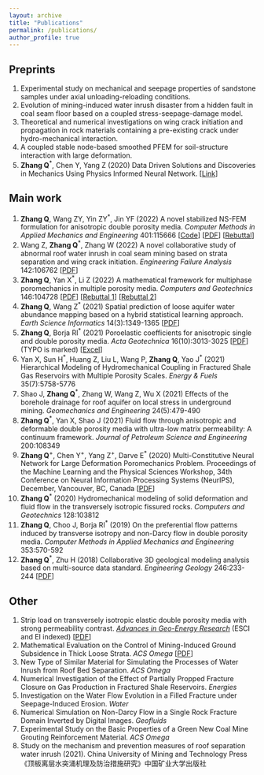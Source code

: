 ```yaml
---
layout: archive
title: "Publications"
permalink: /publications/
author_profile: true
---
```


<!-- {% if author.googlescholar %}
  You can also find my articles on <u><a href="{{author.googlescholar}}">my Google Scholar profile</a>.</u>
{% endif %}

{% include base_path %}

{% for post in site.publications reversed %}
  {% include archive-single.html %}
{% endfor %} -->

## Preprints

1. Experimental study on mechanical and seepage properties of sandstone samples under axial unloading-reloading conditions.
1. Evolution of mining-induced water inrush disaster from a hidden fault in coal seam floor based on a coupled stress-seepage-damage model.
1. Theoretical and numerical investigations on wing crack initiation and propagation in rock materials containing a pre-existing crack under hydro-mechanical interaction.
1. A coupled stable node-based smoothed PFEM for soil-structure interaction with large deformation.
1. **Zhang Q**<sup>\*</sup>, Chen Y, Yang Z (2020) Data Driven Solutions and Discoveries in Mechanics Using Physics Informed Neural Network. \[[Link](https://doi.org/10.20944/preprints202006.0258.v1)\]



## Main work

1. **Zhang Q**, Wang ZY, Yin ZY<sup>\*</sup>, Jin YF (2022) A novel stabilized NS-FEM formulation for anisotropic double porosity media. *Computer Methods in Applied Mechanics and Engineering* 401:115666 \[[Code](https://github.com/qizhang94/GEOKEYFEM_HM/releases)\] \[[PDF](../files/CMAME_115666.pdf)\] \[[Rebuttal](../files/CMAME_115666_Rebuttal.pdf)\]
1. Wang Z, **Zhang Q**<sup>\*</sup>, Zhang W (2022) A novel collaborative study of abnormal roof water inrush in coal seam mining based on strata separation and wing crack initiation. *Engineering Failure Analysis* 142:106762 \[[PDF](../files/EFA_106762.pdf)\]
1. **Zhang Q**, Yan X<sup>\*</sup>, Li Z (2022) A mathematical framework for multiphase poromechanics in multiple porosity media. *Computers and Geotechnics* 146:104728 \[[PDF](../files/CAGT_104728.pdf)\] \[[Rebuttal 1](../files/CAGT_104728_Rebuttal1.pdf)\] \[[Rebuttal 2](../files/CAGT_104728_Rebuttal2.pdf)\]
1. **Zhang Q**, Wang Z<sup>\*</sup> (2021) Spatial prediction of loose aquifer water abundance mapping based on a hybrid statistical learning approach. *Earth Science Informatics* 14(3):1349-1365 \[[PDF](../files/ESIN_2021.pdf)\]
1. **Zhang Q**, Borja RI<sup>\*</sup> (2021) Poroelastic coefficients for anisotropic single and double porosity media. *Acta Geotechnica* 16(10):3013-3025 \[[PDF](../files/ACTA_GEOT.pdf)\](TYPO is marked) \[[Excel](https://github.com/qizhang94/GEOKEYFEM_HM/releases/tag/v4.0.0)\]
1. Yan X, Sun H<sup>\*</sup>, Huang Z, Liu L, Wang P, **Zhang Q**, Yao J<sup>\*</sup> (2021) Hierarchical Modeling of Hydromechanical Coupling in Fractured Shale Gas Reservoirs with Multiple Porosity Scales. *Energy & Fuels* 35(7):5758-5776
1. Shao J, **Zhang Q**<sup>\*</sup>, Zhang W, Wang Z, Wu X (2021) Effects of the borehole drainage for roof aquifer on local stress in underground mining. *Geomechanics and Engineering* 24(5):479-490
1. **Zhang Q**<sup>\*</sup>, Yan X, Shao J (2021) Fluid flow through anisotropic and deformable double porosity media with ultra-low matrix permeability: A continuum framework. *Journal of Petroleum Science and Engineering* 200:108349
1. **Zhang Q**<sup>\+</sup>, Chen Y<sup>\+</sup>, Yang Z<sup>\+</sup>, Darve E<sup>\*</sup> (2020) Multi-Constitutive Neural Network for Large Deformation Poromechanics Problem. Proceedings of the Machine Learning and the Physical Sciences Workshop, 34th Conference on Neural Information Processing Systems (NeurIPS), December, Vancouver, BC, Canada \[[PDF](../files/2010.15549.pdf)\]
1. **Zhang Q**<sup>\*</sup> (2020) Hydromechanical modeling of solid deformation and fluid flow in the transversely isotropic fissured rocks. *Computers and Geotechnics* 128:103812
1. **Zhang Q**, Choo J, Borja RI<sup>\*</sup> (2019) On the preferential flow patterns induced by transverse isotropy and non-Darcy flow in double porosity media. *Computer Methods in Applied Mechanics and Engineering* 353:570-592
1. **Zhang Q**<sup>\*</sup>, Zhu H (2018) Collaborative 3D geological modeling analysis based on multi-source data standard. *Engineering Geology* 246:233-244 \[[PDF](../files/ENGEO-myfirstsci.pdf)\]


## Other

1. Strip load on transversely isotropic elastic double porosity media with strong permeability contrast. [*Advances in Geo-Energy Research*](https://www.yandy-ager.com/index.php/ager/index) (ESCI and EI indexed) \[[PDF](../files/AGER_20210402.pdf)\]
1. Mathematical Evaluation on the Control of Mining-Induced Ground Subsidence in Thick Loose Strata. *ACS Omega* \[[PDF](../files/ACSO.pdf)\]
1. New Type of Similar Material for Simulating the Processes of Water Inrush from Roof Bed Separation. *ACS Omega*
1. Numerical Investigation of the Effect of Partially Propped Fracture Closure on Gas Production in Fractured Shale Reservoirs. *Energies*
1. Investigation on the Water Flow Evolution in a Filled Fracture under Seepage-Induced Erosion. *Water*
1. Numerical Simulation on Non-Darcy Flow in a Single Rock Fracture Domain Inverted by Digital Images. *Geofluids*
1. Experimental Study on the Basic Properties of a Green New Coal Mine Grouting Reinforcement Material. *ACS Omega*
1. Study on the mechanism and prevention measures of roof separation water inrush (2021). China University of Mining and Technology Press《顶板离层水突涌机理及防治措施研究》中国矿业大学出版社
